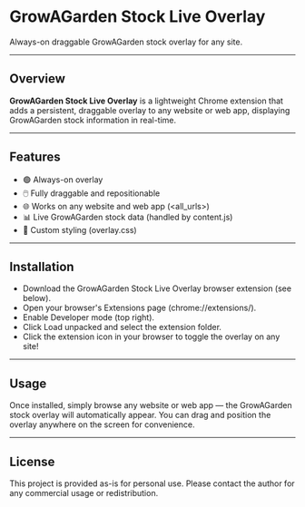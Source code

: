 # GrowAGarden Stock Live Overlay

Always-on draggable GrowAGarden stock overlay for any site.

---

## Overview

**GrowAGarden Stock Live Overlay** is a lightweight Chrome extension that adds a persistent, draggable overlay to any website or web app, displaying GrowAGarden stock information in real-time.

---

## Features

- 🟢 Always-on overlay
- 🖱️ Fully draggable and repositionable
- 🌐 Works on any website and web app (<all_urls>)
- 📊 Live GrowAGarden stock data (handled by content.js)
- 🎨 Custom styling (overlay.css)

---

## Installation

- Download the GrowAGarden Stock Live Overlay browser extension (see below).
- Open your browser's Extensions page (chrome://extensions/).
- Enable Developer mode (top right).
- Click Load unpacked and select the extension folder.
- Click the extension icon in your browser to toggle the overlay on any site!

--- 

## Usage

Once installed, simply browse any website or web app — the GrowAGarden stock overlay will automatically appear. You can drag and position the overlay anywhere on the screen for convenience.

---

## License

This project is provided as-is for personal use. Please contact the author for any commercial usage or redistribution.

